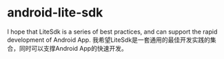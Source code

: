 # android-lite-sdk
I hope that LiteSdk is a series of best practices, and can support the rapid development of Android App. 我希望LiteSdk是一套通用的最佳开发实践的集合，同时可以支撑Android App的快速开发。
